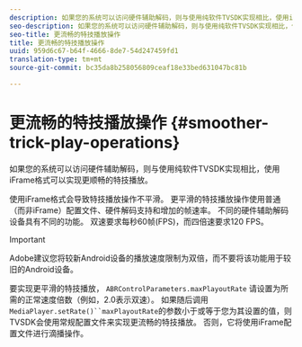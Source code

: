 ```yaml
---
description: 如果您的系统可以访问硬件辅助解码，则与使用纯软件TVSDK实现相比，使用iFrame格式可以实现更顺畅的特技播放。
seo-description: 如果您的系统可以访问硬件辅助解码，则与使用纯软件TVSDK实现相比，使用iFrame格式可以实现更顺畅的特技播放。
seo-title: 更流畅的特技播放操作
title: 更流畅的特技播放操作
uuid: 959d6c67-b64f-4666-8de7-54d247459fd1
translation-type: tm+mt
source-git-commit: bc35da8b258056809ceaf18e33bed631047bc81b

---
```



# 更流畅的特技播放操作 {#smoother-trick-play-operations}

如果您的系统可以访问硬件辅助解码，则与使用纯软件TVSDK实现相比，使用iFrame格式可以实现更顺畅的特技播放。

<!--<a id="section_3DBFD7A3D1C7453096D3D3885E786263"></a>-->

使用iFrame格式会导致特技播放操作不平滑。 更平滑的特技播放操作使用普通（而非iFrame）配置文件、硬件解码支持和增加的帧速率。 不同的硬件辅助解码设备具有不同的功能。 双速要求每秒60帧(FPS)，而四倍速要求120 FPS。

>[!IMPORTANT]
>
>Adobe建议您将较新Android设备的播放速度限制为双倍，而不要将该功能用于较旧的Android设备。

要实现更平滑的特技播放， `ABRControlParameters.maxPlayoutRate` 请设置为所需的正常速度倍数（例如，2.0表示双速）。 如果随后调用 `MediaPlayer.setRate()``maxPlayoutRate`的参数小于或等于您为其设置的值，则TVSDK会使用常规配置文件来实现更流畅的特技播放。 否则，它将使用iFrame配置文件进行滴播操作。